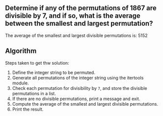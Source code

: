 ## Determine if any of the permutations of 1867 are divisible by 7, and if so, what is the average between the smallest and largest permutation?


The average of the smallest and largest divisible permutations is: 5152


## Algorithm

Steps taken to get thw solution:

1. Define the integer string to be permuted.
2. Generate all permutations of the integer string using the itertools module.
3. Check each permutation for divisibility by `7`, and store the divisible permutations in a list.
4. If there are no divisible permutations, print a message and exit.
5. Compute the average of the smallest and largest divisible permutations.
6. Print the result.

